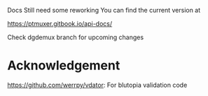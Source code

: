 Docs Still need some reworking
You can find the current version at

https://ptmuxer.gitbook.io/api-docs/

Check dgdemux branch for upcoming changes 

# Acknowledgement
https://github.com/werrpy/vdator: For blutopia validation code

